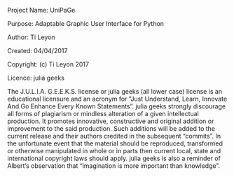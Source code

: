 Project Name:   UniPaGe

Purpose:        Adaptable Graphic User Interface for Python

Author:         Ti Leyon

Created:        04/04/2017

Copyright:      (c) Ti Leyon 2017

Licence:        julia geeks

The J.U.L.I.A. G.E.E.K.S. license or julia geeks (all lower case) license is an educational licensure and an acronym for "Just Understand, Learn, Innovate And Go Enhance Every Known Statements”. julia geeks strongly discourage all forms of plagiarism or mindless alteration of a given intellectual production. It promotes innovative, constructive and original addition or improvement to the said production. Such additions will be added to the current release and their authors credited in the subsequent “commits”. In the unfortunate event that the material should be reproduced, transformed or otherwise manipulated in whole or in parts then current local, state and international copyright laws should apply. julia geeks is also a reminder of Albert’s observation that “imagination is more important than knowledge”.

